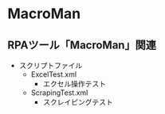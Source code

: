 # MacroMan
## RPAツール「MacroMan」関連
- スクリプトファイル
  - ExcelTest.xml
    - エクセル操作テスト
  - ScrapingTest.xml
    - スクレイピングテスト

